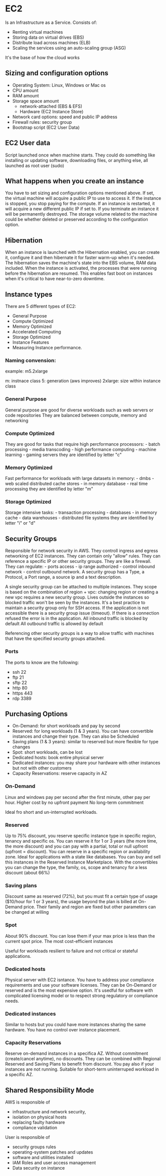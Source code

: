 # EC2
Is an Infrastructure as a Service. Consists of:
- Renting virtual machines
- Storing data on virtual drives (EBS)
- Distribute load across machines (ELB)
- Scaling the services using an auto-scaling group (ASG)

It's the base of how the cloud works

## Sizing and configuration options
- Operating System: Linux, Windows or Mac os
- CPU amount
- RAM amount
- Storage space amount
    - network-attached (EBS & EFS)
    - Hardware (EC2 Instance Store)
- Network card options: speed and public IP address
- Firewall rules: security group
- Bootstrap script (EC2 User Data)

## EC2 User data
Script launched once when machine starts. They could do something like installing or updating software, downloading files, or anything else, all launched as root user (sudo)

## What happens when you create an instance
You have to set sizing and configuration options mentioned above. If set, the virtual machine will acquire a public IP to use to access it. If the instance is stopped, you stop paying for the compute. If an instance is restarted, it will acquire a new different public IP if set to. If you terminate an instance it will be permanently destroyed. The storage volume related to the machine could be whether deleted or preserved according to the configuration option.

## Hibernation
When an instance is launched with the Hibernation enabled, you can create it, configure it and then hibernate it for faster warm-up when it's needed. The hibernation saves the machine's state into the EBS volume, RAM data included. When the instance is activated, the processes that were running before the hibernation are resumed. This enables fast boot on instances when it's critical to have near-to-zero downtime.

## Instance types
There are 5 different types of EC2:
- General Purpose
- Compute Optimized
- Memory Optimized
- Accelerated Computing
- Storage Optimized
- Instance Features
- Measuring Instance performance.

### Naming convension:
example: m5.2xlarge

m: instnace class
5: generation (aws improves)
2xlarge: size within instance class

### General Purpose
General purpose are good for diverse workloads such as web servers or code repositories
They are balanced between compute, memory and networking

### Compute Optimized
They are good for tasks that require high percformance processors:
    - batch processing
    - media transcoding
    - high performance computing
    - machine learning
    - gaming servers
they are identified by letter "c"

### Memory Optimized
Fast performance for workloads with large datasets in memory:
    - dmbs
    - web scaled distributed cache stores
    - in memory database
    - real time processing
they are identified by letter "m"

### Storage Optimized
Storage intensive tasks:
    - transaction processing
    - databases
    - in memory cache
    - data warehouses
    - distributed file systems
they are identified by letter "i" or "d"

## Security Groups
Responsible for network security in AWS. They controll ingress and egress networking of EC2 instances. They can contain only "allow" rules. They can reference 
a specific IP or other security groups. They are like a firewall. They can regulate:
    - ports access
    - ip range authorized
    - control inbound network
    - control outbound network.
A security group has a Type, a Protocol, a Port range, a source ip and a text description.

A single security group can be attached to multiple instances. They scope is based on the combination of region + vpc: changing region or creating a new vpc requires a new security group. Lives outside the instances so blocked traffic won't be seen by the instances. It's a best practice to maintain a security group only for SSH access. If the application is not accessible there is a security group issue (timeout). If there is a connection refused the error is in the application. 
All inbound traffic is blocked by default
All outbound traffic is allowed by default

Referencing other security groups is a way to allow traffic with machines that have the specified security groups attached.

### Ports
The ports to know are the following:
- ssh 22
- ftp 21
- sftp 22
- http 80
- https 443
- rdp 3389


## Purchasing Options
- On-Demand: for short workloads and pay by second
- Reserved: for long workloads (1 & 3 years). You can have convertible instances and change their type. They can also be Scheduled
- Saving plans (1 & 3 years): similar to reserved but more flexible for type changes
- Spot: short workloads, can be lost
- Dedicated hosts: book entire physical server
- Dedicated instances: you may share your hardware with other instances but not with other customers
- Capacity Reservations: reserve capacity in AZ

### On-Demand
Linux and windows pay per second after the first minute, other pay per hour.
Higher cost by no upfront payment
No long-term commitment

Ideal fro short and un-interrupted workloads.

### Reserved
Up to 75% discount, you reserve specific instance type in specific region, tenancy and specific os. You can reserve it for 1 or 3 years (the more time, the more discount) and you can pay with a partial, total or null upfront (upfront = discount). You can reserve in a specific region or availability zone. Ideal for applications with a state like databases. You can buy and sell this instances in the Reserved Instance Marketplace. With the convertibles you can change the type, the family, os, scope and tenancy for a less discount (about 66%)

### Saving plans
Discount same as reserved (72%), but you must fit a certain type of usage ($10/hour for 1 or 3 years), the usage beyond the plan is billed at On-Demand price.
Their family and region are fixed but other parameters can be changed at willing

### Spot
About 90% discount. You can lose them if your max price is less than the current spot price. The most cost-efficient instances

Useful for workloads resilient to failure and not critical or stateful applications.

### Dedicated hosts
Physical server with EC2 isntance. You have to address your compliance requirements and use your software licenses. They can be On-Demand or reserved and is the most expensive option. It's usedful for software with complicated licensing model or to respect strong regulatory or compliance needs.

### Dedicated instances
Similar to hosts but you could have more instances sharing the same hardware. You have no control over instance placement.

### Capacity Reservations
Reserve on-demand instances in a specifica AZ. Without commitment (create/cancel anytime), no discounts. They can be combined with Regional Reserved and Saving Plans to benefit from discount. You pay also if your instances are not running.  Suitable for short-term uninterruped workload in a specific AZ.

## Shared Responsibility Mode
AWS is responsible of 
- infrastructure and network security,
- isolation on physical hosts
- replacing faulty hardware
- compliance validation

User is responsible of
- security groups rules
- operating-system patches and updates
- software and utilities installed
- IAM Roles and user access management
- Data security on instance
